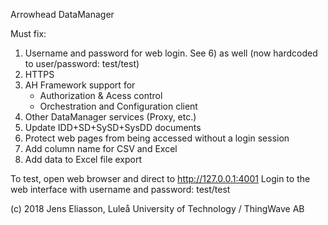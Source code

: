 Arrowhead DataManager

Must fix:
1) Username and password for web login. See 6) as well (now hardcoded to user/password: test/test)
2) HTTPS
3) AH Framework support for
   - Authorization & Acess control
   - Orchestration and Configuration client
4) Other DataManager services (Proxy, etc.)
5) Update IDD+SD+SySD+SysDD documents
6) Protect web pages from being accessed without a login session
7) Add column name for CSV and Excel
8) Add data to Excel file export

To test, open web browser and direct to http://127.0.0.1:4001
Login to the web interface with username and password: test/test

(c) 2018 Jens Eliasson, Luleå University of Technology / ThingWave AB

